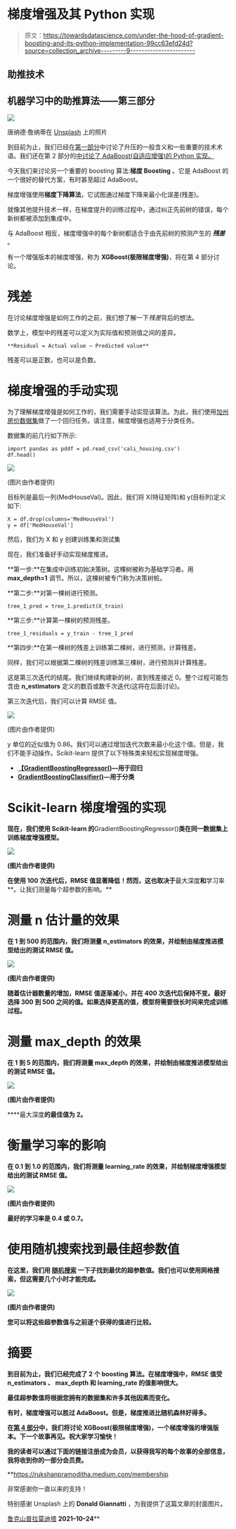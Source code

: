 # 梯度增强及其 Python 实现

> 原文：<https://towardsdatascience.com/under-the-hood-of-gradient-boosting-and-its-python-implementation-99cc63efd24d?source=collection_archive---------9----------------------->

## 助推技术

## 机器学习中的助推算法——第三部分

![](img/faed59202649d8f936bae5443a024cd5.png)

唐纳德·詹纳蒂在 [Unsplash](https://unsplash.com/?utm_source=unsplash&utm_medium=referral&utm_content=creditCopyText) 上的照片

到目前为止，我们已经在[第一部分](/introduction-to-boosted-trees-2692b6653b53)中讨论了升压的一般含义和一些重要的技术术语。我们还在第 2 部分的[中讨论了 AdaBoost(自适应增强)的 Python 实现。](/how-do-you-implement-adaboost-with-python-a76427b0fa7a)

今天我们来讨论另一个重要的 boosting 算法:**梯度 Boosting** 。它是 AdaBoost 的一个很好的替代方案，有时甚至超过 AdaBoost。

梯度增强使用**梯度下降算法**，它试图通过梯度下降来最小化误差(残差)。

就像其他提升技术一样，在梯度提升的训练过程中，通过纠正先前树的错误，每个新树都被添加到集成中。

与 AdaBoost 相反，梯度增强中的每个新树都适合于由先前树的预测产生的 ***残差*** 。

有一个增强版本的梯度增强，称为 **XGBoost(极限梯度增强)**，将在第 4 部分讨论。

# 残差

在讨论梯度增强是如何工作的之前，我们想了解一下*残差*背后的想法。

数学上，模型中的残差可以定义为实际值和预测值之间的差异。

```
**Residual = Actual value — Predicted value**
```

残差可以是正数，也可以是负数。

# 梯度增强的手动实现

为了理解梯度增强是如何工作的，我们需要手动实现该算法。为此，我们使用[加州房价数据集](https://drive.google.com/file/d/1Kees3lk-Zo7AsrYz7svcj8Hnbr6gHok6/view?usp=sharing)做了一个回归任务。请注意，梯度增强也适用于分类任务。

数据集的前几行如下所示:

```
import pandas as pddf = pd.read_csv('cali_housing.csv')
df.head()
```

![](img/f85327a647aff978eae47eb275c1f158.png)

(图片由作者提供)

目标列是最后一列(MedHouseVal)。因此，我们将 X(特征矩阵)和 y(目标列)定义如下:

```
X = df.drop(columns='MedHouseVal')
y = df['MedHouseVal']
```

然后，我们为 X 和 y 创建训练集和测试集

现在，我们准备好手动实现梯度推进。

**第一步:**在集成中训练初始决策树。这棵树被称为基础学习者。用 **max_depth=1** 调节。所以，这棵树被专门称为决策树桩。

**第二步:**对第一棵树进行预测。

```
tree_1_pred = tree_1.predict(X_train)
```

**第三步:**计算第一棵树的预测残差。

```
tree_1_residuals = y_train - tree_1_pred
```

**第四步:**在第一棵树的残差上训练第二棵树，进行预测，计算残差。

同样，我们可以根据第二棵树的残差训练第三棵树，进行预测并计算残差。

这是第三次迭代的结尾。我们继续构建新的树，直到残差接近 0。整个过程可能包含由 **n_estimators** 定义的数百或数千次迭代(这将在后面讨论)。

第三次迭代后，我们可以计算 RMSE 值。

![](img/8426b774d0462d1009a1f26b15fe0ef0.png)

(图片由作者提供)

y 单位的近似值为 0.86。我们可以通过增加迭代次数来最小化这个值。但是，我们不能手动操作。Scikit-learn 提供了以下特殊类来轻松实现梯度增强。

*   [**【GradientBoostingRegressor()**](https://scikit-learn.org/stable/modules/generated/sklearn.ensemble.GradientBoostingRegressor.html)**—用于回归**
*   **[**GradientBoostingClassifier()**](https://scikit-learn.org/stable/modules/generated/sklearn.ensemble.GradientBoostingClassifier.html)—用于分类**

# **Scikit-learn 梯度增强的实现**

**现在，我们使用 Scikit-learn 的**GradientBoostingRegressor()**类在同一数据集上训练梯度增强模型。**

**![](img/67def8656644a4193a2a51cafcc6dc67.png)**

**(图片由作者提供)**

**在使用 100 次迭代后，RMSE 值显著降低！然而，这也取决于**最大深度**和**学习率**。让我们测量每个超参数的影响。**

# **测量 n 估计量的效果**

**在 1 到 500 的范围内，我们将测量 **n_estimators** 的效果，并绘制由梯度推进模型给出的测试 RMSE 值。**

**![](img/4a41282071b5c19ef328cc3e5046ac9e.png)**

**(图片由作者提供)**

**随着估计器数量的增加，RMSE 值逐渐减小，并在 400 次迭代后保持不变。最好选择 300 到 500 之间的值。如果选择更高的值，模型将需要很长时间来完成训练过程。**

# **测量 max_depth 的效果**

**在 1 到 5 的范围内，我们将测量 **max_depth** 的效果，并绘制由梯度推进模型给出的测试 RMSE 值。**

**![](img/4b216bfc559aa5260386eaf9d921dc78.png)**

**(图片由作者提供)**

****最大深度**的最佳值为 2。**

# **衡量学习率的影响**

**在 0.1 到 1.0 的范围内，我们将测量 **learning_rate** 的效果，并绘制梯度增强模型给出的测试 RMSE 值。**

**![](img/e3b8114d577e4bb3d6b29500ba8d6ca7.png)**

**(图片由作者提供)**

**最好的学习率是 0.4 或 0.7。**

# **使用随机搜索找到最佳超参数值**

**在这里，我们用 [**随机搜索**](/python-implementation-of-grid-search-and-random-search-for-hyperparameter-optimization-2d6a82ebf75c) 一下子找到最优的超参数值。我们也可以使用网格搜索，但这需要几个小时才能完成。**

**![](img/089b938fe7df841e65e54f3129ba7efb.png)**

**(图片由作者提供)**

**您可以将这些超参数值与之前逐个获得的值进行比较。**

# **摘要**

**到目前为止，我们已经完成了 2 个 boosting 算法。在梯度增强中，RMSE 值受 **n_estimators** 、 **max_depth** 和 **learning_rate** 的值影响很大。**

**最佳超参数值将根据您拥有的数据集和许多其他因素而变化。**

**有时，梯度增强可以胜过 AdaBoost。但是，梯度推进比随机森林好得多。**

**在[第 4 部分](https://rukshanpramoditha.medium.com/unlock-the-power-of-xgboost-738536b9f36f)中，我们将讨论 **XGBoost(极限梯度增强)**，一个梯度增强的增强版本。下一个故事再见。祝大家学习愉快！**

**我的读者可以通过下面的链接注册成为会员，以获得我写的每个故事的全部信息，我将收到你的一部分会员费。**

**<https://rukshanpramoditha.medium.com/membership>  

非常感谢你一直以来的支持！

特别感谢 Unsplash 上的 **Donald Giannatti** ，为我提供了这篇文章的封面图片。

[鲁克山普拉莫迪塔](https://medium.com/u/f90a3bb1d400?source=post_page-----99cc63efd24d--------------------------------)
**2021–10–24****